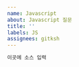 ```yaml
---
name: Javascript
about: Javascript 질문
title: ''
labels: JS
assignees: gitksh
---
```


```js
이곳에 소스 입력
```
